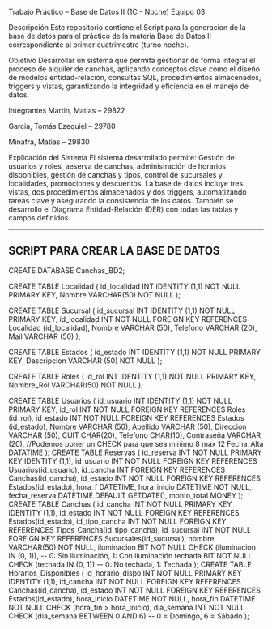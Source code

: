 Trabajo Práctico – Base de Datos II (1C - Noche)
Equipo 03

Descripción
Este repositorio contiene el Script para la generacion de la base de datos para el práctico de la materia Base de Datos II correspondiente al primer cuatrimestre (turno noche).

Objetivo
Desarrollar un sistema que permita gestionar de forma integral el proceso de alquiler de canchas, aplicando conceptos clave como el diseño de modelos entidad-relación, consultas SQL, procedimientos almacenados, triggers y vistas, garantizando la integridad y eficiencia en el manejo de datos.

Integrantes
Martin, Matias – 29822

Garcia, Tomás Ezequiel – 29780

Minafra, Matias – 29830

Explicación del Sistema
El sistema desarrollado permite: Gestión de usuarios y roles, aeserva de canchas, administración de horarios disponibles, gestión de canchas y tipos, control de sucursales y localidades, promociones y descuentos.
La base de datos incluye tres vistas, dos procedimientos almacenados y dos triggers, automatizando tareas clave y asegurando la consistencia de los datos. También se desarrolló el Diagrama Entidad-Relación (DER) con todas las tablas y campos definidos.


-----------------------------------------------------------------
SCRIPT PARA CREAR LA BASE DE DATOS
------------------------------------------------------------------

CREATE DATABASE Canchas_BD2;

CREATE TABLE Localidad (
    id_localidad INT IDENTITY (1,1) NOT NULL PRIMARY KEY,
    Nombre VARCHAR(50) NOT NULL
);

CREATE TABLE Sucursal (
    id_sucursal INT IDENTITY (1,1) NOT NULL PRIMARY KEY,
    id_localidad INT NOT NULL FOREIGN KEY REFERENCES Localidad (id_localidad),
    Nombre VARCHAR (50),
    Telefono VARCHAR (20),
    Mail VARCHAR (50)
);    

CREATE TABLE Estados (
    id_estado INT IDENTITY (1,1) NOT NULL PRIMARY KEY,
    Descripcion VARCHAR (50) NOT NULL
);

CREATE TABLE Roles (
    id_rol INT IDENTITY (1,1) NOT NULL PRIMARY KEY,
    Nombre_Rol VARCHAR(50) NOT NULL
);

CREATE TABLE Usuarios (
    id_usuario INT IDENTITY (1,1) NOT NULL PRIMARY KEY,
    id_rol INT NOT NULL FOREIGN KEY REFERENCES Roles (id_rol),
    id_estado INT NOT NULL FOREIGN KEY REFERENCES Estados (id_estado),
    Nombre VARCHAR (50),
    Apellido VARCHAR (50),
    Direccion VARCHAR (50),
    CUIT CHAR(20),
    Telefono CHAR(10),
    Contraseña VARCHAR (20), //Podemos poner un CHECK para que sea minimo 8 max 12
    Fecha_Alta DATATIME
);
CREATE TABLE Reservas (
    id_reserva INT NOT NULL PRIMARY KEY IDENTITY (1,1),
    id_usuario INT NOT NULL FOREIGN KEY REFERENCES Usuarios(id_usuario),
    id_cancha INT FOREIGN KEY REFERENCES Canchas(id_cancha),
    id_estado INT NOT NULL FOREIGN KEY REFERENCES Estados(id_estado),
    hora_f DATETIME,
    hora_inicio DATETIME NOT NULL,
    fecha_reserva DATETIME DEFAULT GETDATE(),
    monto_total MONEY
);
CREATE TABLE Canchas (
    id_cancha INT NOT NULL PRIMARY KEY IDENTITY (1,1),
    id_estado INT NOT NULL FOREIGN KEY REFERENCES Estados(id_estado),
    id_tipo_cancha INT NOT NULL FOREIGN KEY REFERENCES Tipos_Cancha(id_tipo_cancha),
    id_sucursal INT NOT NULL FOREIGN KEY REFERENCES Sucursales(id_sucursal),
    nombre VARCHAR(50) NOT NULL,
    iluminacion BIT NOT NULL CHECK (iluminacion IN (0, 1)), -- 0: Sin iluminación, 1: Con iluminación
    techada BIT NOT NULL CHECK (techada IN (0, 1)) -- 0: No techada, 1: Techada
);
CREATE TABLE Horarios_Disponibles (
    id_horario_dispo INT NOT NULL PRIMARY KEY IDENTITY (1,1),
    id_cancha INT NOT NULL FOREIGN KEY REFERENCES Canchas(id_cancha),
    id_estado INT NOT NULL FOREIGN KEY REFERENCES Estados(id_estado),
    hora_inicio DATETIME NOT NULL,
    hora_fin DATETIME NOT NULL CHECK (hora_fin > hora_inicio),
    dia_semana INT NOT NULL CHECK (dia_semana BETWEEN 0 AND 6) -- 0 = Domingo, 6 = Sábado
);


